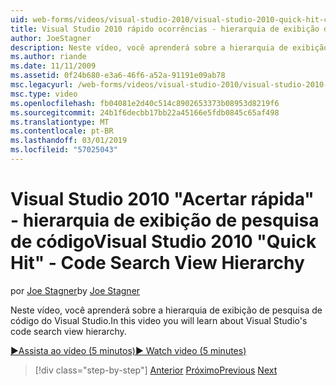 ```yaml
---
uid: web-forms/videos/visual-studio-2010/visual-studio-2010-quick-hit-code-search-view-hierarchy
title: Visual Studio 2010 rápido ocorrências - hierarquia de exibição de pesquisa de código
author: JoeStagner
description: Neste vídeo, você aprenderá sobre a hierarquia de exibição de pesquisa de código do Visual Studio.
ms.author: riande
ms.date: 11/11/2009
ms.assetid: 0f24b680-e3a6-46f6-a52a-91191e09ab78
msc.legacyurl: /web-forms/videos/visual-studio-2010/visual-studio-2010-quick-hit-code-search-view-hierarchy
msc.type: video
ms.openlocfilehash: fb04081e2d40c514c8902653373b08953d8219f6
ms.sourcegitcommit: 24b1f6decbb17bb22a45166e5fdb0845c65af498
ms.translationtype: MT
ms.contentlocale: pt-BR
ms.lasthandoff: 03/01/2019
ms.locfileid: "57025043"
---
```

<a name="visual-studio-2010-quick-hit---code-search-view-hierarchy"></a><span data-ttu-id="65bb3-103">Visual Studio 2010 "Acertar rápida" - hierarquia de exibição de pesquisa de código</span><span class="sxs-lookup"><span data-stu-id="65bb3-103">Visual Studio 2010 "Quick Hit" - Code Search View Hierarchy</span></span>
====================
<span data-ttu-id="65bb3-104">por [Joe Stagner](https://github.com/JoeStagner)</span><span class="sxs-lookup"><span data-stu-id="65bb3-104">by [Joe Stagner](https://github.com/JoeStagner)</span></span>

<span data-ttu-id="65bb3-105">Neste vídeo, você aprenderá sobre a hierarquia de exibição de pesquisa de código do Visual Studio.</span><span class="sxs-lookup"><span data-stu-id="65bb3-105">In this video you will learn about Visual Studio's code search view hierarchy.</span></span>

[<span data-ttu-id="65bb3-106">&#9654;Assista ao vídeo (5 minutos)</span><span class="sxs-lookup"><span data-stu-id="65bb3-106">&#9654; Watch video (5 minutes)</span></span>](https://channel9.msdn.com/Blogs/ASP-NET-Site-Videos/visual-studio-2010-quick-hit-code-search-view-hierarchy)

> [!div class="step-by-step"]
> <span data-ttu-id="65bb3-107">[Anterior](visual-studio-2010-quick-hit-code-optimized-profile.md)
> [Próximo](visual-studio-2010-quick-hit-intellisense-smart-lists.md)</span><span class="sxs-lookup"><span data-stu-id="65bb3-107">[Previous](visual-studio-2010-quick-hit-code-optimized-profile.md)
[Next](visual-studio-2010-quick-hit-intellisense-smart-lists.md)</span></span>
